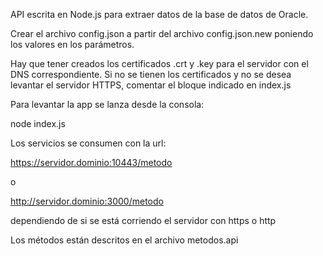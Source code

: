 API escrita en Node.js para extraer datos de la base de datos de Oracle.

Crear el archivo config.json a partir del archivo config.json.new poniendo los valores en los parámetros.

Hay que tener creados los certificados .crt y .key para el servidor con el DNS correspondiente. Si no se tienen los certificados y no se
desea levantar el servidor HTTPS, comentar el bloque indicado en index.js

Para levantar la app se lanza desde la consola:

node index.js

Los servicios se consumen con la url:

https://servidor.dominio:10443/metodo

o

http://servidor.dominio:3000/metodo

dependiendo de si se está corriendo el servidor con https o http

Los métodos están descritos en el archivo metodos.api
